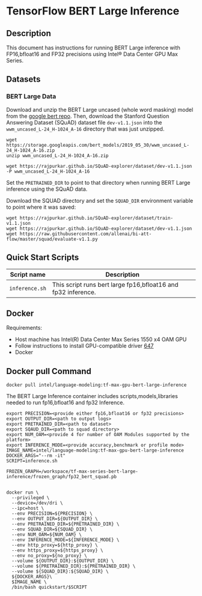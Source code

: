 # TensorFlow BERT Large Inference

## Description
This document has instructions for running BERT Large inference with FP16,bfloat16 and FP32 precisions using Intel® Data Center GPU Max Series. 

## Datasets 

### BERT Large Data
Download and unzip the BERT Large uncased (whole word masking) model from the [google bert repo](https://github.com/google-research/bert#pre-trained-models).
Then, download the Stanford Question Answering Dataset (SQuAD) dataset file `dev-v1.1.json` into the `wwm_uncased_L-24_H-1024_A-16` directory that was just unzipped.

```
wget https://storage.googleapis.com/bert_models/2019_05_30/wwm_uncased_L-24_H-1024_A-16.zip
unzip wwm_uncased_L-24_H-1024_A-16.zip

wget https://rajpurkar.github.io/SQuAD-explorer/dataset/dev-v1.1.json -P wwm_uncased_L-24_H-1024_A-16
```
Set the `PRETRAINED_DIR` to point to that directory when running BERT Large inference using the SQuAD data.

Download the SQUAD directory and set the `SQUAD_DIR` environment variable to point where it was saved:
  ```
  wget https://rajpurkar.github.io/SQuAD-explorer/dataset/train-v1.1.json
  wget https://rajpurkar.github.io/SQuAD-explorer/dataset/dev-v1.1.json
  wget https://raw.githubusercontent.com/allenai/bi-att-flow/master/squad/evaluate-v1.1.py
  ```
## Quick Start Scripts
| Script name | Description |
|-------------|-------------|
| `inference.sh` | This script runs bert large fp16,bfloat16 and fp32 inference. |

## Docker
Requirements:
* Host machine has Intel(R) Data Center Max Series 1550 x4 OAM GPU
* Follow instructions to install GPU-compatible driver [647](https://dgpu-docs.intel.com/releases/stable_647_21_20230714.html)
* Docker

## Docker pull Command
```
docker pull intel/language-modeling:tf-max-gpu-bert-large-inference
```
The BERT Large Inference container includes scripts,models,libraries needed to run fp16,bfloat16 and fp32 Inference. 

```
export PRECISION=<provide either fp16,bfloat16 or fp32 precisions>
export OUTPUT_DIR=<path to output logs>
export PRETRAINED_DIR=<path to dataset>
export SQAUD_DIR=<path to squad directory>
export NUM_OAM=<provide 4 for number of OAM Modules supported by the platform>
export INFERENCE_MODE=<provide accuracy,benchmark or profile mode>
IMAGE_NAME=intel/language-modeling:tf-max-gpu-bert-large-inference
DOCKER_ARGS="--rm -it"
SCRIPT=inference.sh

FROZEN_GRAPH=/workspace/tf-max-series-bert-large-inference/frozen_graph/fp32_bert_squad.pb


docker run \
  --privileged \
  --device=/dev/dri \
  --ipc=host \
  --env PRECISION=${PRECISION} \
  --env OUTPUT_DIR=${OUTPUT_DIR} \
  --env PRETRAINED_DIR=${PRETRAINED_DIR} \
  --env SQUAD_DIR=${SQUAD_DIR} \
  --env NUM_OAM=${NUM_OAM} \
  --env INFERENCE_MODE=${INFERENCE_MODE} \
  --env http_proxy=${http_proxy} \
  --env https_proxy=${https_proxy} \
  --env no_proxy=${no_proxy} \
  --volume ${OUTPUT_DIR}:${OUTPUT_DIR} \
  --volume ${PRETRAINED_DIR}:${PRETRAINED_DIR} \
  --volume ${SQUAD_DIR}:${SQUAD_DIR} \
  ${DOCKER_ARGS}\
  $IMAGE_NAME \
  /bin/bash quickstart/$SCRIPT
  ```
